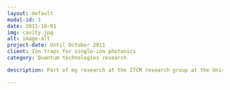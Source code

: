 ```yaml
---
layout: default
modal-id: 1
date: 2011-10-01
img: cavity.jpg
alt: image-alt
project-date: Until October 2011
client: Ion traps for single-ion photonics
category: Quantum technologies research

description: Part of my research at the ITCM research group at the University of Sussex was to build the ultimate in minimalist digital communication":" An interface between a single atom and a single particle of light (called a `photon'). Check out the webpage for more information. (Illustrations also made in POVRay)

---
```

